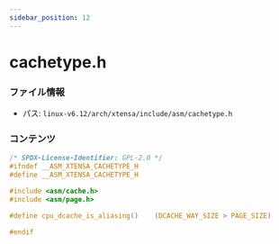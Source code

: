 ```yaml
---
sidebar_position: 12
---
```

# cachetype.h

### ファイル情報

- パス: `linux-v6.12/arch/xtensa/include/asm/cachetype.h`

### コンテンツ

```h
/* SPDX-License-Identifier: GPL-2.0 */
#ifndef __ASM_XTENSA_CACHETYPE_H
#define __ASM_XTENSA_CACHETYPE_H

#include <asm/cache.h>
#include <asm/page.h>

#define cpu_dcache_is_aliasing()	(DCACHE_WAY_SIZE > PAGE_SIZE)

#endif

```
